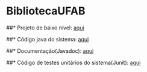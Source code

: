# BibliotecaUFAB

##* Projeto de baixo nível: [aqui](https://github.com/pablomont/BibliotecaUFAB/blob/master/Diagramas/DiagramaUML_BibliotecaUFAB_Final.pdf) 
 		
##* Código java do sistema:  [aqui](https://github.com/pablomont/BibliotecaUFAB/tree/master/src/main/java)

##* Documentação(Javadoc): [aqui](https://github.com/pablomont/BibliotecaUFAB/tree/master/doc)
		
##* Código de testes unitários do sistema(Junit): [aqui](##)
			
		 
				
 		

